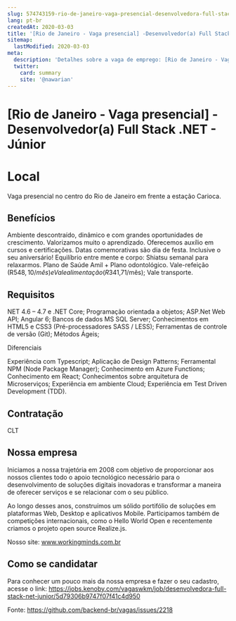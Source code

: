 ```yaml
---
slug: 574743159-rio-de-janeiro-vaga-presencial-desenvolvedora-full-stack-net-junior
lang: pt-br
createdAt: 2020-03-03
title: '[Rio de Janeiro - Vaga presencial] -Desenvolvedor(a) Full Stack .NET - Júnior - Vaga de Emprego'
sitemap:
  lastModified: 2020-03-03
meta:
  description: 'Detalhes sobre a vaga de emprego: [Rio de Janeiro - Vaga presencial] -Desenvolvedor(a) Full Stack .NET - Júnior'
  twitter:
    card: summary
    site: '@nawarian'
---
```


# [Rio de Janeiro - Vaga presencial] -Desenvolvedor(a) Full Stack .NET - Júnior

# Local

Vaga presencial no centro do Rio de Janeiro em frente a estação Carioca.

## Benefícios

Ambiente descontraído, dinâmico e com grandes oportunidades de crescimento.
Valorizamos muito o aprendizado. Oferecemos auxílio em cursos e certificações.
Datas comemorativas são dia de festa. Inclusive o seu aniversário!
Equilíbrio entre mente e corpo: Shiatsu semanal para relaxarmos.
Plano de Saúde Amil + Plano odontológico.
Vale-refeição (R$548,10/mês) e Vale alimentação (R$341,71/mês); Vale transporte.

## Requisitos

NET 4.6 – 4.7 e .NET Core;
Programação orientada a objetos;
ASP.Net Web API;
Angular 6;
Bancos de dados MS SQL Server;
Conhecimentos em HTML5 e CSS3 (Pré-processadores SASS / LESS);
Ferramentas de controle de versão (Git);
Métodos Ágeis;

Diferenciais

Experiência com Typescript;
Aplicação de Design Patterns;
Ferramental NPM (Node Package Manager);
Conhecimento em Azure Functions;
Conhecimento em React;
Conhecimentos sobre arquitetura de Microserviços;
Experiência em ambiente Cloud;
Experiência em Test Driven Development (TDD).

## Contratação

CLT

## Nossa empresa

Iniciamos a nossa trajetória em 2008 com objetivo de proporcionar aos nossos clientes todo o apoio tecnológico necessário para o desenvolvimento de soluções digitais inovadoras e transformar a maneira de oferecer serviços e se relacionar com o seu público. 

Ao longo desses anos, construímos um sólido portifólio de soluções em plataformas Web, Desktop e aplicativos Mobile. Participamos também de competições internacionais, como o Hello World Open e recentemente criamos o projeto open source Realize.js.

Nosso site: www.workingminds.com.br

## Como se candidatar

Para conhecer um pouco mais da nossa empresa e fazer o seu cadastro, acesse o link:
https://jobs.kenoby.com/vagaswkm/job/desenvolvedora-full-stack-net-junior/5d79306b9747f07f41c4d950

Fonte: https://github.com/backend-br/vagas/issues/2218